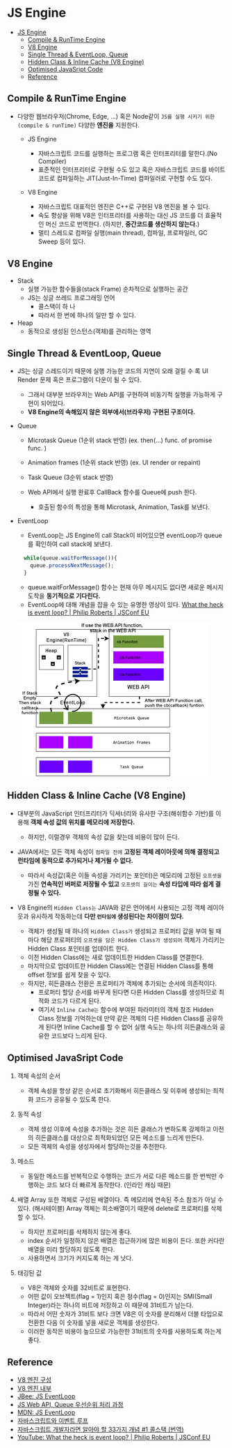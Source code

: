 # JS Engine
- [JS Engine](#js-engine)
  - [Compile & RunTime Engine](#compile--runtime-engine)
  - [V8 Engine](#v8-engine)
  - [Single Thread & EventLoop, Queue](#single-thread--eventloop-queue)
  - [Hidden Class & Inline Cache (V8 Engine)](#hidden-class--inline-cache-v8-engine)
  - [Optimised JavaSript Code](#optimised-javasript-code)
  - [Reference](#reference)

## Compile & RunTime Engine

- 다양한 웹브라우저(Chrome, Edge, ...) 혹은 Node같이 `JS를 실행 시키기 위한(compile & runTime)` 다양한 **엔진을** 지원한다.

  - JS Engine
    - 자바스크립트 코드를 실행하는 프로그램 혹은 인터프리터를 말한다.(No Compiler)
    - 표준적인 인터프리터로 구현될 수도 있고 혹은 자바스크립트 코드를 바이트코드로 컴파일하는 JIT(Just-In-Time) 컴파일러로 구현할 수도 있다.

  - V8 Engine
    - 자바스크립트 대표적인 엔진은 C++로 구현된 V8 엔진을 볼 수 있다.
    - 속도 향상을 위해 V8은 인터프리터를 사용하는 대신 JS 코드를 더 효율적인 머신 코드로 번역한다. (하지만, **중간코드를 생산하지 않는다.**)
    - 멀티 스레드로 컴파일 실행(main thread), 컴파일, 프로파일러, GC Sweep 등이 있다.

## V8 Engine

- Stack
    - 실행 가능한 함수들을(stack Frame) 순차적으로 실행하는 공간
    - JS는 싱글 쓰레드 프로그래밍 언어
      - 콜스택이 하 나 
      - 따라서 한 번에 하나의 일만 할 수 있다.
- Heap
  - 동적으로 생성된 인스턴스(객체)를 관리하는 영역

## Single Thread & EventLoop, Queue

- JS는 싱글 스레드이기 때문에 실행 가능한 코드의 지연이 오래 걸릴 수 록 UI Render 문제 혹은 프로그램이 다운이 될 수 있다.
  - 그래서 대부분 브라우저는 Web API를 구현하여 비동기적 실행을 가능하게 구현이 되어있다.
  - **V8 Engine의 속해있지 않은 외부에서(브라우저) 구현된 구조이다.**

- Queue
  - Microtask Queue (1순위 stack 반영) (ex. then(...) func. of promise func. )
  - Animation frames (1순위 stack 반영) (ex. UI render or repaint)
  - Task Queue (3순위 stack 반영)

  - Web API에서 실행 완료후 CallBack 함수를 Queue에 push 한다.
    - 호출된 함수의 특성을 통해 Microtask, Animation, Task를 보낸다.

- EventLoop
  - EventLoop는 JS Engine의 call Stack이 비어있으면 eventLoop가 queue를 확인하여 call stack에 보낸다.
  ```js
    while(queue.waitForMessage()){
      queue.processNextMessage();
    }
  ```
    - queue.waitForMessage() 함수는 현재 아무 메시지도 없다면 새로운 메시지 도착을 **동기적으로 기다린다.**
  - EventLoop에 대해 개념을 잡을 수 있는 유명한 영상이 있다. [What the heck is event loop? | Philip Roberts | JSConf EU](https://youtu.be/8aGhZQkoFbQ)

  ![jsRuntime](../image/jsRuntime.png)

## Hidden Class & Inline Cache (V8 Engine)

- 대부분의 JavaScript 인터프리터가 딕셔너리와 유사한 구조(해쉬함수 기반)를 이용해 **객체 속성 값의 위치를 메모리에 저장한다.**
  - 하지만, 이럴경우 객체의 속성 값을 찾는데 비용이 많이 든다. 

- JAVA에서는 모든 객체 속성이 `컴파일 전에` **고정된 객체 레이아웃에 의해 결정되고** **런타임에 동적으로 추가되거나 제거될 수 없다.**
  - 따라서 속성값(혹은 이들 속성을 가리키는 포인터)은 메모리에 고정된 `오프셋을` 가진 **연속적인 버퍼로 저장될 수 있고** `오프셋의 길이는` **속성 타입에 따라 쉽게 결정될 수 있다.**

- V8 Engine의 `Hidden Class는` JAVA와 같은 언어에서 사용되는 고정 객체 레이아웃과 유사하게 작동하는데 **다만 `런타임에` 생성된다는 차이점이 있다.**
  - 객체가 생성될 때 하나의 `Hidden Class가` 생성되고 프로퍼티 값을 부여 될 때 마다 해당 프로퍼티의 `오프셋을 담은 Hidden Class가 생성되어` 객체가 가리키는 Hidden Class 포인터를 업데이트 한다.
  - 이전 Hidden Class에는 새로 업데이트한 Hidden Class를 연결한다.
  - 마지막으로 업데이트한 Hidden Class에는 연결된 Hidden Class를 통해 offset 정보를 쉽게 찾을 수 있다. 
  - 하지만, 히든클래스 전환은 프로퍼티가 객체에 추가되는 순서에 의존적이다.
    - 프로퍼티 할당 순서를 바꾸게 된다면 다른 Hidden Class를 생성하므로 최적화 코드가 다르게 된다.
    - 여기서 `Inline Cache는` 함수에 부여된 파라미터의 객체 참조 Hidden Class 정보를 기억하는데 만약 같은 객체의 다른 Hidden Class를 공유하게 된다면 Inline Cache를 할 수 없어 실행 속도는 하나의 히든클래스와 공유한 코드보다 느리게 된다.


## Optimised JavaSript Code

1. 객체 속성의 순서
    - 객체 속성을 항상 같은 순서로 초기화해서 히든클래스 및 이후에 생성되는 최적화 코드가 공유될 수 있도록 한다.
  
2. 동적 속성
    - 객체 생성 이후에 속성을 추가하는 것은 히든 클래스가 변하도록 강제하고 이전의 히든클래스를 대상으로 최적화되었던 모든 메소드를 느리게 만든다.
    - 모든 객체의 속성을 생성자에서 할당하는것을 추천한다.
  
3. 메소드
    - 동일한 메소드를 반복적으로 수행하는 코드가 서로 다른 메소드를 한 번씩만 수행하는 코드 보다 더 빠르게 동작한다. (인라인 캐싱 때문)

4. 배열
     Array 또한 객체로 구성된 배열이다. 즉 메모리에 연속된 주소 참조가 아닐 수 있다. (해시테이블)
     Array 객체는 희소배열이기 때문에 delete로 프로퍼티를 삭제할 수 있다.
    - 하지만 프로퍼티를 삭제하지 않는게 좋다.
    - index 순서가 일정하지 않은 배열은 접근하기에 많은 비용이 든다.
     또한 커다란 배열을 미리 할당하지 않도록 한다.
    - 사용하면서 크기가 커지도록 하는 게 낫다. 

5. 태깅된 값
    - V8은 객체와 숫자를 32비트로 표현한다.
    - 어떤 값이 오브젝트(flag = 1)인지 혹은 정수(flag = 0)인지는 SMI(Small Integer)라는 하나의 비트에 저장하고 이 때문에 31비트가 남는다. 
    - 따라서 어떤 숫자가 31비트 보다 크면 V8은 이 숫자를 분리해서 더블 타입으로 전환한 다음 이 숫자를 넣을 새로운 객체를 생성한다. 
    - 이러한 동작은 비용이 높으므로 가능한한 31비트의 숫자를 사용하도록 하는게 좋다.

## Reference

- [V8 엔진 구성](https://engineering.huiseoul.com/%EC%9E%90%EB%B0%94%EC%8A%A4%ED%81%AC%EB%A6%BD%ED%8A%B8%EB%8A%94-%EC%96%B4%EB%96%BB%EA%B2%8C-%EC%9E%91%EB%8F%99%ED%95%98%EB%8A%94%EA%B0%80-%EC%97%94%EC%A7%84-%EB%9F%B0%ED%83%80%EC%9E%84-%EC%BD%9C%EC%8A%A4%ED%83%9D-%EA%B0%9C%EA%B4%80-ea47917c8442)
- [V8 엔진 내부](https://engineering.huiseoul.com/%EC%9E%90%EB%B0%94%EC%8A%A4%ED%81%AC%EB%A6%BD%ED%8A%B8%EB%8A%94-%EC%96%B4%EB%96%BB%EA%B2%8C-%EC%9E%91%EB%8F%99%ED%95%98%EB%8A%94%EA%B0%80-v8-%EC%97%94%EC%A7%84%EC%9D%98-%EB%82%B4%EB%B6%80-%EC%B5%9C%EC%A0%81%ED%99%94%EB%90%9C-%EC%BD%94%EB%93%9C%EB%A5%BC-%EC%9E%91%EC%84%B1%EC%9D%84-%EC%9C%84%ED%95%9C-%EB%8B%A4%EC%84%AF-%EA%B0%80%EC%A7%80-%ED%8C%81-6c6f9832c1d9)
- [JBee: JS EventLoop](https://asfirstalways.tistory.com/362)
- [JS Web API, Queue 우선순위 처리 과정](http://sculove.github.io/blog/2018/01/18/javascriptflow/)
- [MDN: JS EventLoop](https://developer.mozilla.org/ko/docs/Web/JavaScript/EventLoop)
- [자바스크립트와 이벤트 루프](https://meetup.toast.com/posts/89)
- [자바스크립트 개발자라면 알아야 할 33가지 개념 #1 콜스택 (번역)](https://velog.io/@jakeseo_me/2019-03-15-2303-%EC%9E%91%EC%84%B1%EB%90%A8-rmjta5a3xh)
- [YouTube: What the heck is event loop? | Philip Roberts | JSConf EU](https://youtu.be/8aGhZQkoFbQ)